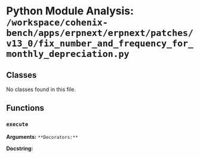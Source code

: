 # Python Module Analysis: `/workspace/cohenix-bench/apps/erpnext/erpnext/patches/v13_0/fix_number_and_frequency_for_monthly_depreciation.py`

## Classes

No classes found in this file.


## Functions

### `execute`
**Arguments:** ``
**Decorators:** ``

**Docstring:**
```

```

